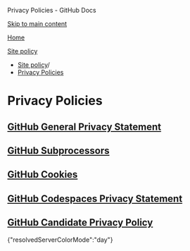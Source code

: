 Privacy Policies - GitHub Docs

[Skip to main content](#main-content)

[Home](/ja)

[Site policy](/ja/site-policy)

* [Site policy](/ja/site-policy)/
* [Privacy Policies](/ja/site-policy/privacy-policies)

Privacy Policies
==========

[GitHub General Privacy Statement](/ja/site-policy/privacy-policies/github-general-privacy-statement)
----------

[GitHub Subprocessors](/ja/site-policy/privacy-policies/github-subprocessors)
----------

[GitHub Cookies](/ja/site-policy/privacy-policies/github-cookies)
----------

[GitHub Codespaces Privacy Statement](/ja/site-policy/privacy-policies/github-codespaces-privacy-statement)
----------

[GitHub Candidate Privacy Policy](/ja/site-policy/privacy-policies/github-candidate-privacy-policy)
----------

{"resolvedServerColorMode":"day"}
